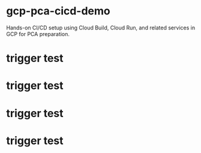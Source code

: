 # gcp-pca-cicd-demo
Hands-on CI/CD setup using Cloud Build, Cloud Run, and related services in GCP for PCA preparation.
# trigger test
# trigger test
# trigger test
# trigger test
